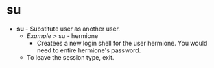 # su

- **su** - Substitute user as another user. 
	- *Example* > su - hermione
		- Createes a new login shell for the user hermione. You would need to entire hermione's password.
	- To leave the session type, exit. 